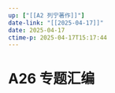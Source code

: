 ```yaml
---
up: ["[[A2 列宁著作]]"]
date-link: "[[2025-04-17]]"
date: 2025-04-17
ctime-p: 2025-04-17T15:17:44
---
```


# A26 专题汇编
